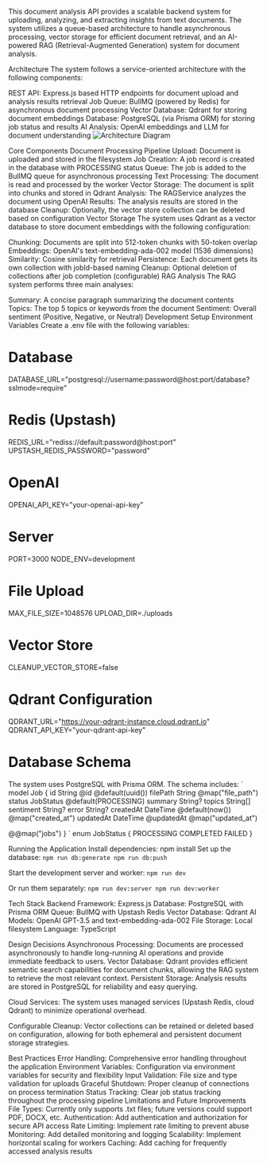 This document analysis API provides a scalable backend system for uploading, analyzing, and extracting insights from text documents. The system utilizes a queue-based architecture to handle asynchronous processing, vector storage for efficient document retrieval, and an AI-powered RAG (Retrieval-Augmented Generation) system for document analysis.

Architecture
The system follows a service-oriented architecture with the following components:

REST API: Express.js based HTTP endpoints for document upload and analysis results retrieval
Job Queue: BullMQ (powered by Redis) for asynchronous document processing
Vector Database: Qdrant for storing document embeddings
Database: PostgreSQL (via Prisma ORM) for storing job status and results
AI Analysis: OpenAI embeddings and LLM for document understanding
<img alt="Architecture Diagram" src="https://mermaid.ink/img/pako:eNqNkl9rgzAUxb_KJU-DQbW2VctgD2VsG-wr9KGYm2rAJpGkldX57Wd0tKxjT-ElOeee-_eK5mUuMI7AUdiwAsvdOS-Elm8sXmKrxJvOs9Znc0lSkoGpy5asJj-fds6HdIQPaQe5GE_kemj74BxqQbaoWMFS2Bf1aC_1JkpEpMFfR2LDfHKx2ZXVzlGb_fYoO0K2rNCQoLQbKGoq0dGK2yZo60UVdSgspRmUCTQl6OPmBv8dijRWX5g4aDruXyJO07nluu7C9xfhrL5kwfnCm_nB6TvXzhOtg9IkrN0du13XtqzVrOKgma5gsRc-ZU3iV7dJTbVQKVvDM46k5BiGFoZV58DKlO29fKf2IBg4FLSKWlBcBdQYqmNhMznb91WDwIJPDC4MjnBEPVcDRzRQxLEr98_BQG1iiYxXpeJ4Q9-PfU9_vz-5huY?type=png">


Core Components
Document Processing Pipeline
Upload: Document is uploaded and stored in the filesystem
Job Creation: A job record is created in the database with PROCESSING status
Queue: The job is added to the BullMQ queue for asynchronous processing
Text Processing: The document is read and processed by the worker
Vector Storage: The document is split into chunks and stored in Qdrant
Analysis: The RAGService analyzes the document using OpenAI
Results: The analysis results are stored in the database
Cleanup: Optionally, the vector store collection can be deleted based on configuration
Vector Storage
The system uses Qdrant as a vector database to store document embeddings with the following configuration:

Chunking: Documents are split into 512-token chunks with 50-token overlap
Embeddings: OpenAI's text-embedding-ada-002 model (1536 dimensions)
Similarity: Cosine similarity for retrieval
Persistence: Each document gets its own collection with jobId-based naming
Cleanup: Optional deletion of collections after job completion (configurable)
RAG Analysis
The RAG system performs three main analyses:

Summary: A concise paragraph summarizing the document contents
Topics: The top 5 topics or keywords from the document
Sentiment: Overall sentiment (Positive, Negative, or Neutral)
Development Setup
Environment Variables
Create a .env file with the following variables:

# Database
DATABASE_URL="postgresql://username:password@host:port/database?sslmode=require"

# Redis (Upstash)
REDIS_URL="rediss://default:password@host:port"
UPSTASH_REDIS_PASSWORD="password"

# OpenAI
OPENAI_API_KEY="your-openai-api-key"

# Server
PORT=3000
NODE_ENV=development

# File Upload
MAX_FILE_SIZE=1048576
UPLOAD_DIR=./uploads

# Vector Store
CLEANUP_VECTOR_STORE=false

# Qdrant Configuration
QDRANT_URL="https://your-qdrant-instance.cloud.qdrant.io"
QDRANT_API_KEY="your-qdrant-api-key"

# Database Schema
The system uses PostgreSQL with Prisma ORM. The schema includes:
`
model Job {
  id        String    @id @default(uuid())
  filePath  String    @map("file_path")
  status    JobStatus @default(PROCESSING)
  summary   String?
  topics    String[]
  sentiment String?
  error     String?
  createdAt DateTime  @default(now()) @map("created_at")
  updatedAt DateTime  @updatedAt @map("updated_at")

  @@map("jobs")
}
`
enum JobStatus {
  PROCESSING
  COMPLETED
  FAILED
}

Running the Application
Install dependencies:
npm install
Set up the database:
`npm run db:generate
npm run db:push `

Start the development server and worker:
`npm run dev`

Or run them separately:
`npm run dev:server
npm run dev:worker`

Tech Stack
Backend Framework: Express.js
Database: PostgreSQL with Prisma ORM
Queue: BullMQ with Upstash Redis
Vector Database: Qdrant
AI Models: OpenAI GPT-3.5 and text-embedding-ada-002
File Storage: Local filesystem
Language: TypeScript

Design Decisions
Asynchronous Processing: Documents are processed asynchronously to handle long-running AI operations and provide immediate feedback to users.
Vector Database: Qdrant provides efficient semantic search capabilities for document chunks, allowing the RAG system to retrieve the most relevant context.
Persistent Storage: Analysis results are stored in PostgreSQL for reliability and easy querying.

Cloud Services: The system uses managed services (Upstash Redis, cloud Qdrant) to minimize operational overhead.

Configurable Cleanup: Vector collections can be retained or deleted based on configuration, allowing for both ephemeral and persistent document storage strategies.

Best Practices
Error Handling: Comprehensive error handling throughout the application
Environment Variables: Configuration via environment variables for security and flexibility
Input Validation: File size and type validation for uploads
Graceful Shutdown: Proper cleanup of connections on process termination
Status Tracking: Clear job status tracking throughout the processing pipeline
Limitations and Future Improvements
File Types: Currently only supports .txt files; future versions could support PDF, DOCX, etc.
Authentication: Add authentication and authorization for secure API access
Rate Limiting: Implement rate limiting to prevent abuse
Monitoring: Add detailed monitoring and logging
Scalability: Implement horizontal scaling for workers
Caching: Add caching for frequently accessed analysis results

